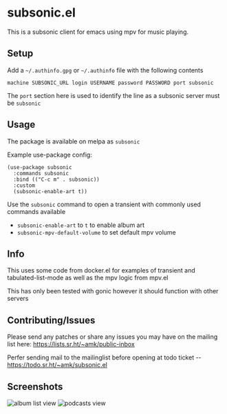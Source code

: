 # subsonic.el

This is a subsonic client for emacs using mpv for music playing.

## Setup

Add a `~/.authinfo.gpg` or `~/.authinfo` file with the following contents
    
    machine SUBSONIC_URL login USERNAME password PASSWORD port subsonic
    

The `port` section here is used to identify the line as a subsonic
server must be `subsonic`

## Usage
The package is available on melpa as `subsonic`

Example use-package config:
```
(use-package subsonic
  :commands subsonic
  :bind (("C-c m" . subsonic))
  :custom
  (subsonic-enable-art t))
```

Use the `subsonic` command to open a transient with commonly used
commands available

- `subsonic-enable-art` to `t` to enable album art
- `subsonic-mpv-default-volume` to set default mpv volume

## Info

This uses some code from docker.el for examples of transient and
tabulated-list-mode as well as the mpv logic from mpv.el

This has only been tested with gonic however it should function with
other servers

## Contributing/Issues

Please send any patches or share any issues you may have on the mailing list here:
https://lists.sr.ht/~amk/public-inbox

Perfer sending mail to the mailinglist before opening at todo ticket --
https://todo.sr.ht/~amk/subsonic.el

## Screenshots
![album list view](https://git.sr.ht/~amk/subsonic.el/blob/master/images/artist.png)
![podcasts view](https://git.sr.ht/~amk/subsonic.el/blob/master/images/podcasts.png)
